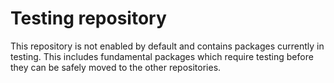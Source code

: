 # Testing repository

This repository is not enabled by default and contains packages currently in testing. This includes fundamental packages which require testing before they can be safely moved to the other repositories.
